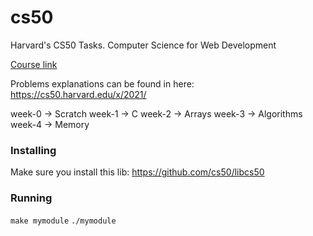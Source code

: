 # cs50
Harvard's CS50 Tasks. Computer Science for Web Development

[Course link](https://www.edx.org/professional-certificate/harvardx-computer-science-for-web-programming)

Problems explanations can be found in here: https://cs50.harvard.edu/x/2021/

week-0 -> Scratch
week-1 -> C
week-2 -> Arrays
week-3 -> Algorithms
week-4 -> Memory 

### Installing

Make sure you install this lib: https://github.com/cs50/libcs50

### Running

`make mymodule`
`./mymodule`
